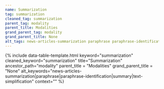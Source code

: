 ```yaml
---
name: Summarization
tag: summarization
cleaned_tag: summarization
parent_tag: modality
parent_title: Modalities
grand_parent_tag: modality
grand_parent_title: None
alt_tags: news-articles-summarization paraphrase paraphrase-identification summary text-simplification
---
```


{% include data-table-template.html 
  keyword="summarization" 
  cleaned_keyword="summarization" 
  title="Summarization"
  ancestor_path="modality" 
  parent_title = "Modalities"
  grand_parent_title = "None"
  alt_keywords="news-articles-summarization|paraphrase|paraphrase-identification|summary|text-simplification"
  context=""
%}

